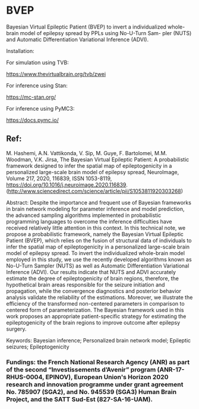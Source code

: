 # BVEP
Bayesian Virtual Epileptic Patient (BVEP) to invert a individualized whole-brain model of epilepsy spread by PPLs using No-U-Turn Sam-
pler (NUTS) and Automatic Differentiation Variational Inference (ADVI).

Installation: 


For simulation using TVB:


https://www.thevirtualbrain.org/tvb/zwei

For inference using Stan:


https://mc-stan.org/



For inference using PyMC3:

https://docs.pymc.io/


## Ref:
M. Hashemi, A.N. Vattikonda, V. Sip, M. Guye, F. Bartolomei, M.M. Woodman, V.K. Jirsa,
The Bayesian Virtual Epileptic Patient: A probabilistic framework designed to infer the spatial map of epileptogenicity in a personalized large-scale brain model of epilepsy spread,
NeuroImage,
Volume 217,
2020,
116839,
ISSN 1053-8119,
https://doi.org/10.1016/j.neuroimage.2020.116839.
(http://www.sciencedirect.com/science/article/pii/S1053811920303268)


Abstract: Despite the importance and frequent use of Bayesian frameworks in brain network modeling for parameter inference and model prediction, the advanced sampling algorithms implemented in probabilistic programming languages to overcome the inference difficulties have received relatively little attention in this context. In this technical note, we propose a probabilistic framework, namely the Bayesian Virtual Epileptic Patient (BVEP), which relies on the fusion of structural data of individuals to infer the spatial map of epileptogenicity in a personalized large-scale brain model of epilepsy spread. To invert the individualized whole-brain model employed in this study, we use the recently developed algorithms known as No-U-Turn Sampler (NUTS) as well as Automatic Differentiation Variational Inference (ADVI). Our results indicate that NUTS and ADVI accurately estimate the degree of epileptogenicity of brain regions, therefore, the hypothetical brain areas responsible for the seizure initiation and propagation, while the convergence diagnostics and posterior behavior analysis validate the reliability of the estimations. Moreover, we illustrate the efficiency of the transformed non-centered parameters in comparison to centered form of parameterization. The Bayesian framework used in this work proposes an appropriate patient-specific strategy for estimating the epileptogenicity of the brain regions to improve outcome after epilepsy surgery.

Keywords: Bayesian inference; Personalized brain network model; Epileptic seizures; Epileptogenicity


### Fundings:  the French National Research Agency (ANR) as part of the second “Investissements d’Avenir” program (ANR-17-RHUS-0004, EPINOV), European Union's Horizon 2020 research and innovation programme under grant agreement No. 785907 (SGA2), and No. 945539 (SGA3) Human Brain Project, and the SATT Sud-Est (827-SA-16-UAM).
